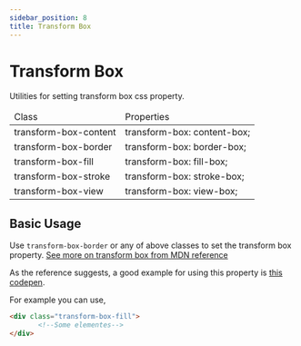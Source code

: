 ```yaml
---
sidebar_position: 8
title: Transform Box
---
```


# Transform Box

Utilities for setting transform box css property.

<div className="table-container">
       <table className="stripped-table" style={{width:'100%'}}>
              <thead>
                     <tr>
                            <td>Class</td>
                            <td>Properties</td>                     
                     </tr>
              </thead>
              <tbody>
                     <tr>
                            <td>transform-box-content</td>
                            <td>transform-box: content-box;</td>
                     </tr>
                     <tr>
                            <td>transform-box-border</td>
                            <td>transform-box: border-box;</td>
                     </tr>
                     <tr>
                            <td>transform-box-fill</td>
                            <td>transform-box: fill-box;</td>
                     </tr>
                     <tr>
                            <td>transform-box-stroke</td>
                            <td>transform-box: stroke-box;</td>
                     </tr>
                     <tr>
                            <td>transform-box-view</td>
                            <td>transform-box: view-box;</td>
                     </tr>
              </tbody>
       </table>
</div>

## Basic Usage

Use `transform-box-border` or any of above classes to set the transform box property. [See more on transform box from MDN reference](https://developer.mozilla.org/en-US/docs/Web/CSS/transform-box)

As the reference suggests, a good example for using this property is [this codepen](https://codepen.io/giaco/pen/OwowJQ).

For example you can use,

```html
<div class="transform-box-fill">
       <!--Some elementes-->
</div>
```

